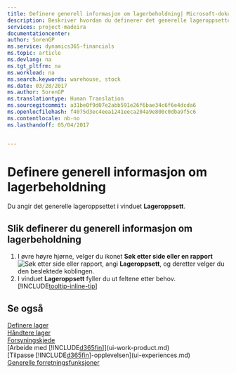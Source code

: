 ```yaml
---
title: Definere generell informasjon om lagerbeholdning| Microsoft-dokumentasjon
description: Beskriver hvordan du definerer det generelle lageroppsettet, for eksempel nummerserier og hvordan du bruker lokasjoner.
services: project-madeira
documentationcenter: 
author: SorenGP
ms.service: dynamics365-financials
ms.topic: article
ms.devlang: na
ms.tgt_pltfrm: na
ms.workload: na
ms.search.keywords: warehouse, stock
ms.date: 03/28/2017
ms.author: SorenGP
ms.translationtype: Human Translation
ms.sourcegitcommit: a31be0f9d07e2abb591e26f6bae34c6f6e4dcda6
ms.openlocfilehash: f4075d3ec4eea1241eeca204a9e800c0dba9f5c6
ms.contentlocale: nb-no
ms.lasthandoff: 05/04/2017


---
```

# <a name="how-to-set-up-general-inventory-information"></a>Definere generell informasjon om lagerbeholdning
Du angir det generelle lageroppsettet i vinduet **Lageroppsett**.

## <a name="to-set-up-general-inventory-information"></a>Slik definerer du generell informasjon om lagerbeholdning
1. I øvre høyre hjørne, velger du ikonet **Søk etter side eller en rapport** ![Søk etter side eller rapport](media/ui-search/search_small.png "ikonet Søk etter side eller rapport"), angi **Lageroppsett**, og deretter velger du den beslektede koblingen.
2. I vinduet **Lageroppsett** fyller du ut feltene etter behov. [!INCLUDE[tooltip-inline-tip](includes/tooltip-inline-tip_md.md)]

## <a name="see-also"></a>Se også
[Definere lager](inventory-setup-inventory.md)  
[Håndtere lager](inventory-manage-inventory.md)  
[Forsyningskjede](madeira-supply-chain.md)  
[Arbeide med [!INCLUDE[d365fin](includes/d365fin_md.md)]](ui-work-product.md)  
[Tilpasse [!INCLUDE[d365fin](includes/d365fin_md.md)]-opplevelsen](ui-experiences.md)  
[Generelle forretningsfunksjoner](ui-across-business-areas.md)

